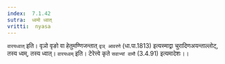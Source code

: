 ```yaml
---
index:  7.1.42
sutra:  ध्वमो ध्वात्
vritti:  nyasa
---
```


`वारयध्वात्` इति। वृञो वृङो वा हेतुमण्णिजन्तात् `वृञ् आवरणे` (धा.पा.1813) इत्यस्माद्वा चुरादिणअयन्ताल्लोट्, तस्य ध्वम्, तस्य ध्वात्। `वारयध्वम्` इति। टेरेत्त्वे कृते `सवाभ्यां वामौ` (3.4.91) इत्यमादेशः।।

